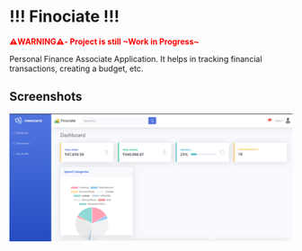 # !!! Finociate !!!

<span style="color:red">**⚠️WARNING⚠️- Project is still ~Work in Progress~**</span>

Personal Finance Associate Application. It helps in tracking financial transactions, creating a budget, etc.

## Screenshots
![Finociate Dashboard](/resources/img/FinociateDashboard.png "Sample Dashboard")

